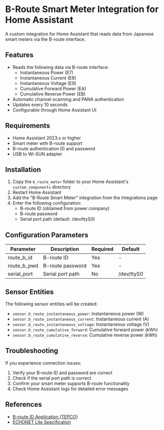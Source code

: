# B-Route Smart Meter Integration for Home Assistant

A custom integration for Home Assistant that reads data from Japanese smart meters via the B-route interface.

## Features

- Reads the following data via B-route interface:
  - Instantaneous Power (E7)
  - Instantaneous Current (E8)
  - Instantaneous Voltage (E9)
  - Cumulative Forward Power (EA)
  - Cumulative Reverse Power (EB)
- Automatic channel scanning and PANA authentication
- Updates every 10 seconds
- Configurable through Home Assistant UI

## Requirements

- Home Assistant 2023.x or higher
- Smart meter with B-route support
- B-route authentication ID and password
- USB to Wi-SUN adapter

## Installation

1. Copy the `b_route_meter` folder to your Home Assistant's `custom_components` directory
2. Restart Home Assistant
3. Add the "B-Route Smart Meter" integration from the Integrations page
4. Enter the following configuration:
   - B-route ID (obtained from power company)
   - B-route password
   - Serial port path (default: /dev/ttyS0)

## Configuration Parameters

| Parameter | Description | Required | Default |
|-----------|-------------|----------|---------|
| route_b_id | B-route ID | Yes | - |
| route_b_pwd | B-route password | Yes | - |
| serial_port | Serial port path | No | /dev/ttyS0 |

## Sensor Entities

The following sensor entities will be created:

- `sensor.b_route_instantaneous_power`: Instantaneous power (W)
- `sensor.b_route_instantaneous_current`: Instantaneous current (A)
- `sensor.b_route_instantaneous_voltage`: Instantaneous voltage (V)
- `sensor.b_route_cumulative_forward`: Cumulative forward power (kWh)
- `sensor.b_route_cumulative_reverse`: Cumulative reverse power (kWh)

## Troubleshooting

If you experience connection issues:

1. Verify your B-route ID and password are correct
2. Check if the serial port path is correct
3. Confirm your smart meter supports B-route functionality
4. Check Home Assistant logs for detailed error messages

## References

- [B-route ID Application (TEPCO)](https://www.tepco.co.jp/pg/consignment/liberalization/smartmeter-broute.html)
- [ECHONET Lite Specification](https://echonet.jp/spec_g/)

